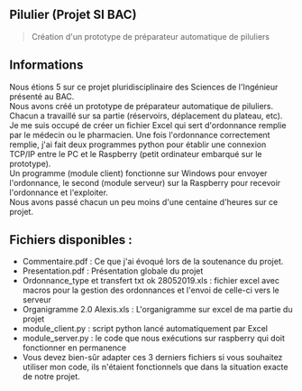 ## Pilulier (Projet SI BAC)
> Création d'un prototype de préparateur automatique de piluliers

## Informations
Nous étions 5 sur ce projet pluridisciplinaire des Sciences de l'Ingénieur présenté au BAC. <br>
Nous avons créé un prototype de préparateur automatique de piluliers. <br>
Chacun a travaillé sur sa partie (réservoirs, déplacement du plateau, etc).<br>
Je me suis occupé de créer un fichier Excel qui sert d'ordonnance remplie par le médecin ou le pharmacien. 
Une fois l'ordonnance correctement remplie, j'ai fait deux programmes python pour établir une connexion TCP/IP entre le PC et le Raspberry (petit ordinateur embarqué sur le prototype). <br>
Un programme (module client) fonctionne sur Windows pour envoyer l'ordonnance, le second (module serveur) sur la Raspberry pour recevoir l'ordonnance et l'exploiter.<br> 
Nous avons passé chacun un peu moins d'une centaine d'heures sur ce projet. <br>

## Fichiers disponibles :
* Commentaire.pdf : Ce que j'ai évoqué lors de la soutenance du projet.
* Presentation.pdf : Présentation globale du projet
* Ordonnance_type et transfert txt ok 28052019.xls : fichier excel avec macros pour la gestion des ordonnances et l'envoi de celle-ci vers le serveur
* Organigramme 2.0 Alexis.xls : L'organigramme sur excel de ma partie du projet
* module_client.py : script python lancé automatiquement par Excel 
* module_server.py : le code que nous exécutions sur raspberry qui doit fonctionner en permanence
* Vous devez bien-sûr adapter ces 3 derniers fichiers si vous souhaitez utiliser mon code, ils n'étaient fonctionnels que dans la situation exacte de notre projet.
